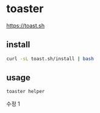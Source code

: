 # toaster

<https://toast.sh>

## install

```bash
curl -sL toast.sh/install | bash
```

## usage

```bash
toaster helper
```

수정 1
